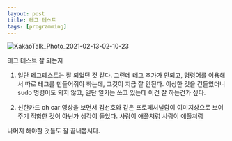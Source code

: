 ```yaml
---
layout: post
title: 테그 테스트
tags: [programming]
---
```

![KakaoTalk_Photo_2021-02-13-02-10-23](https://user-images.githubusercontent.com/50545088/107799525-db842e80-6da0-11eb-8e1f-c57f85aeb7a1.jpeg)

테그 테스트 잘 되는지

1. 일단 테그테스트는 잘 되었던 것 같다. 그런데 테그 추가가 안되고, 명령어를 이용해서 따로 테그를 만들어줘야 하는데, 그것이 지금 잘 안된다. 이상한 것을 건들였더니 sudo 명령어도 되지 않고, 일단 일기는 쓰고 있는데 이건 잘 하는건가 싶다.

2. 신한카드 oh car 영상을 보면서 김선호와 같은 프로페셔널함이 이미지상으로 보여주기 적합한 것이 아닌가 생각이 들었다. 사람이 애플처럼 사람이 애플처럼

나머지 해야할 것들도 잘 끝내봅시다.
